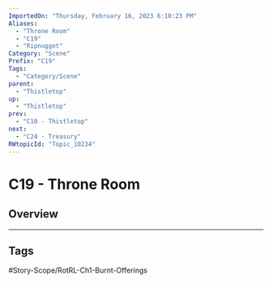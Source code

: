 ```yaml
---
ImportedOn: "Thursday, February 16, 2023 6:10:23 PM"
Aliases:
  - "Throne Room"
  - "C19"
  - "Ripnugget"
Category: "Scene"
Prefix: "C19"
Tags:
  - "Category/Scene"
parent:
  - "Thistletop"
up:
  - "Thistletop"
prev:
  - "C10 - Thistletop"
next:
  - "C24 - Treasury"
RWtopicId: "Topic_10234"
---
```

# C19 - Throne Room
## Overview

---
## Tags
#Story-Scope/RotRL-Ch1-Burnt-Offerings

